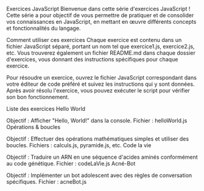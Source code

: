 
Exercices JavaScript
Bienvenue dans cette série d'exercices JavaScript ! Cette série a pour objectif de vous permettre de pratiquer et de consolider vos connaissances en JavaScript, en mettant en œuvre différents concepts et fonctionnalités du langage.

Comment utiliser ces exercices
Chaque exercice est contenu dans un fichier JavaScript séparé, portant un nom tel que exercice1.js, exercice2.js, etc. Vous trouverez également un fichier README.md dans chaque dossier d'exercices, vous donnant des instructions spécifiques pour chaque exercice.

Pour résoudre un exercice, ouvrez le fichier JavaScript correspondant dans votre éditeur de code préféré et suivez les instructions qui y sont données. Après avoir résolu l'exercice, vous pouvez exécuter le script pour vérifier son bon fonctionnement.

Liste des exercices
Hello World

Objectif : Afficher "Hello, World!" dans la console.
Fichier : helloWorld.js
Opérations & boucles

Objectif : Effectuer des opérations mathématiques simples et utiliser des boucles.
Fichiers : calculs.js, pyramide.js, etc.
Code la vie

Objectif : Traduire un ARN en une séquence d'acides aminés conformément au code génétique.
Fichier : codeLaVie.js
Acné-Bot

Objectif : Implémenter un bot adolescent avec des règles de conversation spécifiques.
Fichier : acneBot.js
